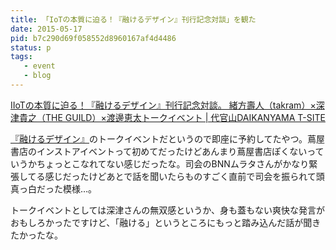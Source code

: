 ```yaml
---
title: 「IoTの本質に迫る！『融けるデザイン』刊行記念対談」を観た
date: 2015-05-17
pid: b7c290d69f058552d8960167af4d4486
status: p
tags:
   - event
   - blog
---
```


[IIoTの本質に迫る！『融けるデザイン』刊行記念対談。 緒方壽人（takram）×深津貴之（THE GUILD）×渡邊恵太トークイベント | 代官山DAIKANYAMA T-SITE][1]

[『融けるデザイン』][2]のトークイベントだというので即座に予約してたやつ。蔦屋書店のインストアイベントって初めてだったけどあんまり蔦屋書店ぽくないっていうかちょっとこなれてない感じだったな。司会のBNNムラタさんがかなり緊張してる感じだったけどあとで話を聞いたらものすごく直前で司会を振られて頭真っ白だった模様…。

トークイベントとしては深津さんの無双感というか、身も蓋もない爽快な発言がおもしろかったですけど、「融ける」というところにもっと踏み込んだ話が聞きたかったな。

[1]:	http://tsite.jp/daikanyama/event/004793.html
[2]:	http://text-perforation.doppac.cc/2015/03/12/201503/melting-interfaces/
